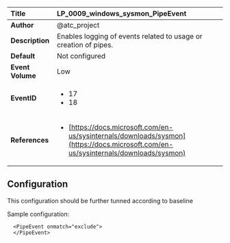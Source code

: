 | Title            | LP_0009_windows_sysmon_PipeEvent                                                                     |
|:-----------------|:--------------------------------------------------------------------------------|
| **Author**       | @atc_project                                                                      |
| **Description**  | Enables logging of events related to usage or creation of pipes.                                                               |
| **Default**      | Not configured                                                                   |
| **Event Volume** | Low                                                                    |
| **EventID**      | <ul><li>17</li><li>18</li></ul>         |
| **References**   | <ul><li>[https://docs.microsoft.com/en-us/sysinternals/downloads/sysmon](https://docs.microsoft.com/en-us/sysinternals/downloads/sysmon)</li></ul> |



## Configuration

This configuration should be further tunned according to baseline

Sample configuration:
```
  <PipeEvent onmatch="exclude">
  </PipeEvent>
```

